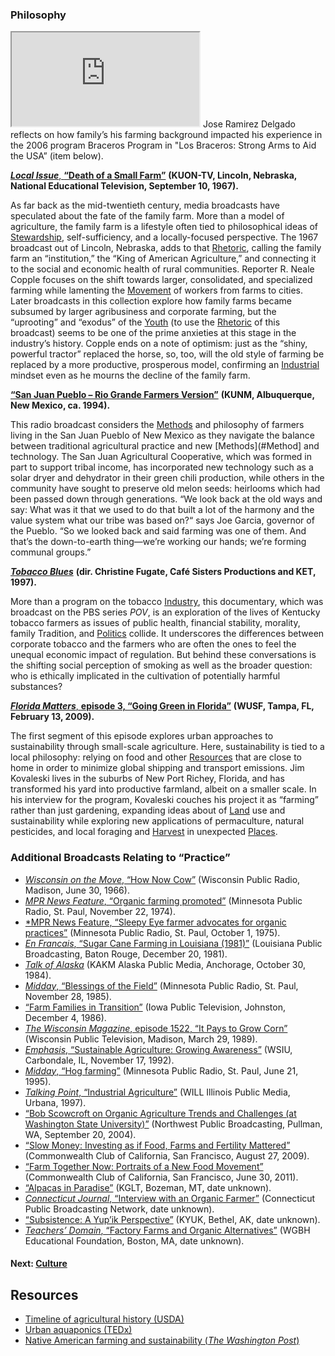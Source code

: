 ### Philosophy

<iframe class="exhibit-small-iframe" src='https://americanarchive.org/catalog/cpb-aacip-207-58bg7gmc'></iframe>
<caption align="bottom" class="exhibit-caption">Jose Ramirez Delgado reflects on how family’s his farming background impacted his experience in the 2006 program Braceros Program in "Los Braceros: Strong Arms to Aid the USA” (item below).</caption>

[***Local Issue***, **“Death of a Small Farm”**](https://americanarchive.org/catalog/cpb-aacip-516-183416tt1k) **(KUON-TV, Lincoln, Nebraska, National Educational Television, September 10, 1967).**

As far back as the mid-twentieth century, media broadcasts have speculated about the fate of the family farm. More than a model of agriculture, the family farm is a lifestyle often tied to philosophical ideas of [Stewardship](/exhibits/stories-of-the-land/2-land#Stewardship), self-sufficiency, and a locally-focused perspective. The 1967 broadcast out of Lincoln, Nebraska, adds to that [Rhetoric](/exhibits/stories-of-the-land/7-politics#Rhetoric), calling the family farm an “institution,” the “King of American Agriculture,” and connecting it to the social and economic health of rural communities. Reporter R. Neale Copple focuses on the shift towards larger, consolidated, and specialized farming while lamenting the [Movement](/exhibits/stories-of-the-land/3-work#Movement) of workers from farms to cities. Later broadcasts in this collection explore how family farms became subsumed by larger agribusiness and corporate farming, but the “uprooting” and “exodus” of the [Youth](/exhibits/stories-of-the-land/5-culture#Youth) (to use the [Rhetoric](/exhibits/stories-of-the-land/7-politics#Rhetoric) of this broadcast) seems to be one of the prime anxieties at this stage in the industry’s history. Copple ends on a note of optimism: just as the “shiny, powerful tractor” replaced the horse, so, too, will the old style of farming be replaced by a more productive, prosperous model, confirming an [Industrial](/exhibits/stories-of-the-land/6-practice#Industry) mindset even as he mourns the decline of the family farm.

[**“San Juan Pueblo – Rio Grande Farmers Version”**](https://americanarchive.org/catalog/cpb-aacip-207-58bg7gmc) **(KUNM, Albuquerque, New Mexico, ca. 1994).**

This radio broadcast considers the [Methods](#Method) and philosophy of farmers living in the San Juan Pueblo of New Mexico as they navigate the balance between traditional agricultural practice and new [Methods](#Method] and technology. The San Juan Agricultural Cooperative, which was formed in part to support tribal income, has incorporated new technology such as a solar dryer and dehydrator in their green chili production, while others in the community have sought to preserve old melon seeds: heirlooms which had been passed down through generations. “We look back at the old ways and say: What was it that we used to do that built a lot of the harmony and the value system what our tribe was based on?“ says Joe Garcia, governor of the Pueblo. “So we looked back and said farming was one of them. And that’s the down-to-earth thing—we’re working our hands; we’re forming communal groups.”

[***Tobacco Blues***](https://americanarchive.org/catalog/cpb-aacip-359-655dvdvw) **(dir. Christine Fugate, Café Sisters Productions and KET, 1997).**

More than a program on the tobacco [Industry](#Industry), this documentary, which was broadcast on the PBS series *POV*, is an exploration of the lives of Kentucky tobacco farmers as issues of public health, financial stability, morality, family <f>Tradition, and [Politics](/exhibits/stories-of-the-land/7-politics) collide. It underscores the differences between corporate tobacco and the farmers who are often the ones to feel the unequal economic impact of regulation. But behind these conversations is the shifting social perception of smoking as well as the broader question: who is ethically implicated in the cultivation of potentially harmful substances? 

[***Florida Matters***, **episode 3, “Going Green in Florida”**](https://americanarchive.org/catalog/cpb-aacip_304-97xkt66p) **(WUSF, Tampa, FL, February 13, 2009).**

The first segment of this episode explores urban approaches to sustainability through small-scale agriculture. Here, sustainability is tied to a local philosophy: relying on food and other [Resources](/exhibits/stories-of-the-land/2-land#Resources) that are close to home in order to minimize global shipping and transport emissions. Jim Kovaleski lives in the suburbs of New Port Richey, Florida, and has transformed his yard into productive farmland, albeit on a smaller scale. In his interview for the program, Kovaleski couches his project it as “farming” rather than just gardening, expanding ideas about of [Land](/exhibits/stories-of-the-land/2-land) use and sustainability while exploring new applications of permaculture, natural pesticides, and local foraging and [Harvest](/exhibits/stories-of-the-land/3-work#Harvest) in unexpected [Places](/exhibits/stories-of-the-land/2-land#Place).

### Additional Broadcasts Relating to “Practice”

- [*Wisconsin on the Move*, “How Now Cow”]( https://americanarchive.org/catalog/cpb-aacip_30-58pc90jf) (Wisconsin Public Radio, Madison, June 30, 1966).
- [*MPR News Feature*, “Organic farming promoted”]( https://americanarchive.org/catalog/cpb-aacip_43-3j3901zp1j) (Minnesota Public Radio, St. Paul, November 22, 1974).
- [*MPR News Feature, “Sleepy Eye farmer advocates for organic practices”](https://americanarchive.org/catalog/cpb-aacip_43-9w08w38c5t) (Minnesota Public Radio, St. Paul, October 1, 1975).
- [*En Francais*, “Sugar Cane Farming in Louisiana (1981)”](https://americanarchive.org/catalog/cpb-aacip_17-97kpstj1) (Louisiana Public Broadcasting, Baton Rouge, December 20, 1981).
- [*Talk of Alaska*](https://americanarchive.org/catalog/cpb-aacip_235-63strpsw) (KAKM Alaska Public Media, Anchorage, October 30, 1984).
- [*Midday*, “Blessings of the Field”](https://americanarchive.org/catalog/cpb-aacip_43-21ghx8dp) (Minnesota Public Radio, St. Paul, November 28, 1985).
- [“Farm Families in Transition”](https://americanarchive.org/catalog/cpb-aacip_37-375tb687) (Iowa Public Television, Johnston, December 4, 1986).
- [*The Wisconsin Magazine*, episode 1522, “It Pays to Grow Corn”](https://americanarchive.org/catalog/cpb-aacip_29-128933s1) (Wisconsin Public Television, Madison, March 29, 1989).
- [*Emphasis*, “Sustainable Agriculture: Growing Awareness”](https://americanarchive.org/catalog/cpb-aacip_61-70msbp78) (WSIU, Carbondale, IL, November 17, 1992).
- [*Midday*, “Hog farming”](https://americanarchive.org/catalog/cpb-aacip_43-24wh7czf) (Minnesota Public Radio, St. Paul, June 21, 1995).
- [*Talking Point*, “Industrial Agriculture”](https://americanarchive.org/catalog/cpb-aacip_16-76rxwt3w) (WILL Illinois Public Media, Urbana, 1997).
- [“Bob Scowcroft on Organic Agriculture Trends and Challenges (at Washington State University)”](https://americanarchive.org/catalog/cpb-aacip_296-46qz65jv) (Northwest Public Broadcasting, Pullman, WA, September 20, 2004).
- [“Slow Money: Investing as if Food, Farms and Fertility Mattered”](https://americanarchive.org/catalog/cpb-aacip_514-sj19k46t2p) (Commonwealth Club of California, San Francisco, August 27, 2009).
- [“Farm Together Now: Portraits of a New Food Movement”](https://americanarchive.org/catalog/cpb-aacip_514-dn3zs2m397) (Commonwealth Club of California, San Francisco, June 30, 2011).
- [“Alpacas in Paradise”](https://americanarchive.org/catalog/cpb-aacip_309-78tb306f) (KGLT, Bozeman, MT, date unknown).
- [*Connecticut Journal*, “Interview with an Organic Farmer”](https://americanarchive.org/catalog/cpb-aacip_398-956djw5h) (Connecticut Public Broadcasting Network, date unknown).
- [“Subsistence: A Yup’ik Perspective”](https://americanarchive.org/catalog/cpb-aacip-127-9995xkvh) (KYUK, Bethel, AK, date unknown).
- [*Teachers’ Domain*, “Factory Farms and Organic Alternatives”](https://americanarchive.org/catalog/cpb-aacip-15-j96057d192) (WGBH Educational Foundation, Boston, MA, date unknown).

#### Next: [Culture](/exhibits/stories-of-the-land/5-culture)

## Resources

-	[Timeline of agricultural history (USDA)](https://www.usda.gov/sites/default/files/documents/history-american-agriculture.pdf)
-	[Urban aquaponics (TEDx)](https://www.youtube.com/watch?v=7zwnjfeYAOs)
-	[Native American farming and sustainability (*The Washington Post*)](https://www.washingtonpost.com/climate-solutions/interactive/2021/native-americans-farming-practices-may-help-feed-warming-world/)
